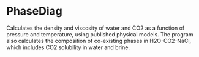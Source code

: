 # PhaseDiag
Calculates the density and viscosity of water and CO2 as a function of pressure and temperature,
using published physical models.
The program also calculates the composition of co-existing phases in H2O-CO2-NaCl,
which includes CO2 solubility in water and brine.
